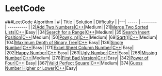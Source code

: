 LeetCode
========

###LeetCode Algorithm
| # | Title | Solution | Difficulty |
|---| ----- | -------- | ---------- |
|2|[Add Two Numbers](https://leetcode.com/problems/add-two-numbers/)|[C++](./algorithms/cpp/addTwoNumbers/add_two_numbers.cc)|Medium|
|21|[Merge Two Sorted Lists](https://leetcode.com/problems/merge-two-sorted-lists/)|[C++](./algorithms/cpp/mergeTwoSortedLists/merge_two_sorted_lists.cc)|Easy|
|34|[Search for a Range](https://leetcode.com/problems/search-for-a-range/)|[C++](./algorithms/cpp/searchForARange/search_for_a_range.cc)|Medium|
|35|[Search Insert Position](https://leetcode.com/problems/search-insert-position/)|[C++](./algorithms/cpp/searchInsertPosition/search_insert_position.cc)|Medium|
|50|[Pow(x, n)](https://leetcode.com/problems/powx-n/)|[C++](./algorithms/cpp/powxN/powx_n.cc)|Medium|
|69|[Sqrt()](https://leetcode.com/problems/sqrtx/)|[C++](./algorithms/cpp/sqrtX/sqrt_x.cc)|Medium|
|104|[Maximum Depth of Binary Tree](https://leetcode.com/problems/maximum-depth-of-binary-tree/)|[C++](./algorithms/cpp/maximumDepthOfBinaryTree/maximum_depth_of_binary_tree.cc)|Easy|
|136|[Single Number](https://leetcode.com/problems/single-number/)|[C++](./algorithms/cpp/singleNumber/single_number.cc)|Easy|
|171|[Excel Sheet Column Number](https://oj.leetcode.com/problems/excel-sheet-column-number/)|[C++](./algorithms/cpp/excelSheetColumnNumber/excel_sheet_column_number.cc)|Easy|
|202|[Happy Number](https://leetcode.com/problems/happy-number/)|[C++](./algorithms/cpp/happyNumber/happy_number.cc)|Easy|
|263|[Ugly Number](https://leetcode.com/problems/ugly-number/)|[C++](./algorithms/cpp/uglyNumber/ugly_number.cc)|Easy|
|268|[Missing Number](https://leetcode.com/problems/missing-number/)|[C++](./algorithms/cpp/missingNumber/missing_number.cc)|Medium|
|278|[First Bad Version](https://leetcode.com/problems/first-bad-version/)|[C++](./algorithms/cpp/firstBadVersion/first_bad_version.cc)|Easy|
|342|[Power of Four](https://leetcode.com/problems/power-of-four/)|[C++](./algorithms/cpp/powerOfFour/power_of_four.cc)|Easy|
|367|[Valid Perfect Square](https://leetcode.com/problems/valid-perfect-square/)|[C++](./algorithms/cpp/validPerfectSquare/valid_perfect_square.cc)|Medium|
|374|[Guess Number Higher or Lower](https://leetcode.com/problems/guess-number-higher-or-lower/)|[C++](./algorithms/cpp/guessNumberHigherorLower/guess_number_higher_or_lower.cc)|Easy|



